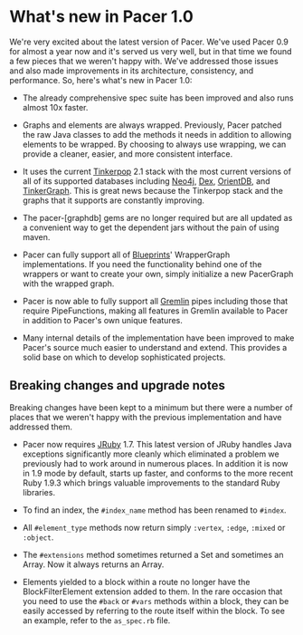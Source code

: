 What's new in Pacer 1.0
===

We're very excited about the latest version of Pacer. We've used Pacer
0.9 for almost a year now and it's served us very well, but in that time
we found a few pieces that we weren't happy with. We've addressed those
issues and also made improvements in its architecture, consistency, and
performance. So, here's what's new in Pacer 1.0:

* The already comprehensive spec suite has been improved and also
  runs almost 10x faster.

* Graphs and elements are always wrapped. Previously, Pacer
  patched the raw Java classes to add the methods it needs in addition
  to allowing elements to be wrapped. By choosing to always use
  wrapping, we can provide a cleaner, easier, and more consistent
  interface.
* It uses the current [Tinkerpop](http://tinkerpop.com/) 2.1 stack with the most current versions
  of all of its supported databases including [Neo4j](http://neo4j.org),
  [Dex](http://www.sparsity-technologies.com/dex.php),
  [OrientDB](http://www.orientdb.org/index.htm), and
  [TinkerGraph](https://github.com/tinkerpop/blueprints/wiki/TinkerGraph). This is great news because
  the Tinkerpop stack and the graphs that it supports are constantly
  improving.
* The pacer-[graphdb] gems are no longer required but are all updated as a
  convenient way to get the dependent jars without the pain of using maven.
* Pacer can fully support all of [Blueprints](https://github.com/tinkerpop/blueprints/wiki)'
  WrapperGraph implementations. If you need the functionality behind one of the wrappers or want to
  create your own, simply initialize a new PacerGraph with the wrapped
  graph.
* Pacer is now able to fully support all [Gremlin](https://github.com/tinkerpop/gremlin/wiki) pipes including those
  that require PipeFunctions, making all features in Gremlin available
  to Pacer in addition to Pacer's own unique features.
* Many internal details of the implementation have been improved to make
  Pacer's source much easier to understand and extend. This provides a
  solid base on which to develop sophisticated projects.


Breaking changes and upgrade notes
---

Breaking changes have been kept to a minimum but there were a number of
places that we weren't happy with the previous implementation and have
addressed them.

* Pacer now requires [JRuby](http://jruby.org/) 1.7. This latest version of JRuby handles Java
  exceptions significantly more cleanly which eliminated a problem we
  previously had to work around in numerous places. In addition it is
  now in 1.9 mode by default, starts up faster, and conforms to the more
  recent Ruby 1.9.3 which brings valuable improvements to the standard
  Ruby libraries.

* To find an index, the `#index_name` method has been renamed to `#index`.
* All `#element_type` methods now return simply `:vertex`, `:edge`, `:mixed`
  or `:object`.
* The `#extensions` method sometimes returned a Set and sometimes an Array. Now it
  always returns an Array.
* Elements yielded to a block within a route no longer have the
  BlockFilterElement extension added to them. In the rare occasion that
  you need to use the `#back` or `#vars` methods within a block, they
  can be easily accessed by referring to the route itself within the
  block. To see an example, refer to the `as_spec.rb` file.

